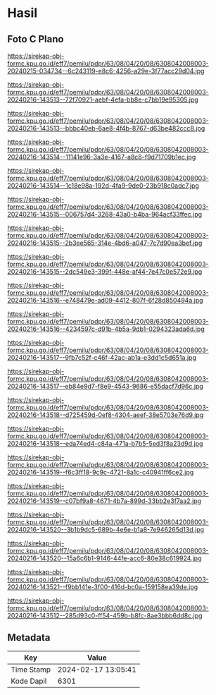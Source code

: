 # Hasil

## Foto C Plano

https://sirekap-obj-formc.kpu.go.id/eff7/pemilu/pdpr/63/08/04/20/08/6308042008003-20240215-034734--6c243119-e8c6-4256-a29e-3f77acc29d04.jpg

https://sirekap-obj-formc.kpu.go.id/eff7/pemilu/pdpr/63/08/04/20/08/6308042008003-20240216-143513--72f70921-aebf-4efa-bb8e-c7bb19e95305.jpg

https://sirekap-obj-formc.kpu.go.id/eff7/pemilu/pdpr/63/08/04/20/08/6308042008003-20240216-143513--bbbc40eb-6ae8-4f4b-8767-d63be482ccc8.jpg

https://sirekap-obj-formc.kpu.go.id/eff7/pemilu/pdpr/63/08/04/20/08/6308042008003-20240216-143514--11141e96-3a3e-4167-a8c8-f9d71709b1ec.jpg

https://sirekap-obj-formc.kpu.go.id/eff7/pemilu/pdpr/63/08/04/20/08/6308042008003-20240216-143514--1c18e98a-192d-4fa9-9de0-23b918c0adc7.jpg

https://sirekap-obj-formc.kpu.go.id/eff7/pemilu/pdpr/63/08/04/20/08/6308042008003-20240216-143515--006757d4-3268-43a0-b4ba-964acf33ffec.jpg

https://sirekap-obj-formc.kpu.go.id/eff7/pemilu/pdpr/63/08/04/20/08/6308042008003-20240216-143515--2b3ee565-314e-4bd6-a047-7c7d90ea3bef.jpg

https://sirekap-obj-formc.kpu.go.id/eff7/pemilu/pdpr/63/08/04/20/08/6308042008003-20240216-143515--2dc549e3-399f-448e-af44-7e47c0e572e9.jpg

https://sirekap-obj-formc.kpu.go.id/eff7/pemilu/pdpr/63/08/04/20/08/6308042008003-20240216-143516--e748479e-ad09-4412-807f-6f28d850494a.jpg

https://sirekap-obj-formc.kpu.go.id/eff7/pemilu/pdpr/63/08/04/20/08/6308042008003-20240216-143516--4234597c-d91b-4b5a-9db1-0294323ada6d.jpg

https://sirekap-obj-formc.kpu.go.id/eff7/pemilu/pdpr/63/08/04/20/08/6308042008003-20240216-143517--9fb7c52f-c46f-42ac-ab1a-e3dd1c5d651a.jpg

https://sirekap-obj-formc.kpu.go.id/eff7/pemilu/pdpr/63/08/04/20/08/6308042008003-20240216-143517--eb84e9d7-f8e9-4543-9686-e55dacf7d96c.jpg

https://sirekap-obj-formc.kpu.go.id/eff7/pemilu/pdpr/63/08/04/20/08/6308042008003-20240216-143518--d725459d-0ef8-4304-aeef-38e5703e76d9.jpg

https://sirekap-obj-formc.kpu.go.id/eff7/pemilu/pdpr/63/08/04/20/08/6308042008003-20240216-143518--eda74ed4-c84a-471a-b7b5-5ed3f8a23d9d.jpg

https://sirekap-obj-formc.kpu.go.id/eff7/pemilu/pdpr/63/08/04/20/08/6308042008003-20240216-143519--f6c3ff18-9c9c-4721-8a1c-c40941ff6ce2.jpg

https://sirekap-obj-formc.kpu.go.id/eff7/pemilu/pdpr/63/08/04/20/08/6308042008003-20240216-143519--c07bf9a8-4671-4b7a-899d-33bb2e3f7aa2.jpg

https://sirekap-obj-formc.kpu.go.id/eff7/pemilu/pdpr/63/08/04/20/08/6308042008003-20240216-143520--3b1b9dc5-689b-4e6e-b1a8-7e946265d13d.jpg

https://sirekap-obj-formc.kpu.go.id/eff7/pemilu/pdpr/63/08/04/20/08/6308042008003-20240216-143520--15a6c6b1-9146-44fe-acc6-80e38c619924.jpg

https://sirekap-obj-formc.kpu.go.id/eff7/pemilu/pdpr/63/08/04/20/08/6308042008003-20240216-143521--f9bb141e-3f00-416d-bc0a-159158ea39de.jpg

https://sirekap-obj-formc.kpu.go.id/eff7/pemilu/pdpr/63/08/04/20/08/6308042008003-20240216-143512--285d93c0-ff54-459b-b8fc-8ae3bbb6dd8c.jpg


## Metadata

| Key        | Value               |
| ---------- | ------------------- |
| Time Stamp | 2024-02-17 13:05:41 |
| Kode Dapil | 6301                |



